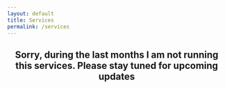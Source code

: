 ```yaml
---
layout: default
title: Services
permalink: /services
---
```

<h2 style="text-align: center">Sorry, during the last months I am not running this services. Please stay tuned for upcoming updates</h2>
<!--
  <table style="width: 100%; horizontal-align: left; margin: 0px 0px">
    <tr>
      <td style="border-style: hidden; width: 33%; text-align: left; vertical-align: top; padding: 0px">
        <img style="display: block; margin-left: auto; margin-right: auto; height: 250px; width: 100%; object-fit: contain" src="../assets/img/galileo.PNG">
      </td>
      <td style="border-style: hidden; width: 33%; text-align: left; vertical-align: top; padding: 0px">
        <img style="display: block; margin-left: auto; margin-right: auto; height: 250px; width: 100%; object-fit: contain" src="../assets/img/granitos.PNG">
      </td>
      <td style="border-style: hidden; width: 33%; text-align: left; vertical-align: top; padding: 0px">
        <img style="display: block; margin-left: auto; margin-right: auto; height: 250px; width: 100%; object-fit: contain" src="../assets/img/campus.PNG">
      </td>
    </tr>
  </table>
-->

<!--
<style>.hljs-emphasis{font-style:italic;}.hljs{color:#E0E0E0;display:block;padding:0.5em;}.hljs-variable{color:#DABAFF;}.hljs-selector-id{color:#DABAFF;}.hljs-comment{color:#7F8C98;}.hljs-type{color:#ACF2E4;}.hljs-name{color:#DABAFF;}.hljs-meta{color:#B281EB;}.hljs-section{color:#6BDFFF;}.hljs-number{color: #D9C97C;}.hljs-bullet{color:#FF8170;}.hljs-selector-tag{color:#FF7AB2;}.hljs-literal{color: #B281EB;}.hljs-symbol{color:#FF8170;}.hljs-params{color:#ACF2E4;}.hljs-string{color:#FF8170;}.hljs-built_in{color: #B281EB;}.hljs-strong{font-weight:bold;}.hljs-deletion{color:#DABAFF;}.hljs-tag{color:#DABAFF;}.hljs-addition{color:#FF8170;}.hljs-selector-class{color:#DABAFF;}.hljs-regexp{color:#DABAFF;}.hljs-function{color:#6BDFFF;}.hljs-attribute{color:#DABAFF;}.hljs-quote{color:#7F8C98;}.hljs-link{color:#DABAFF;}.hljs-title{color:#6BDFFF;}.hljs-builtin-name{color: #B281EB;}.hljs-keyword{color:#FF7AB2;}.hljs-class{color:#6BDFFF;}.hljs-template-variable{color:#DABAFF;}</style>

<pre style="background:#292A30;border-radius:8px"><code class="hljs" style="background:#292A30;border-radius:8px"><span class="hljs-keyword">import</span> SwiftUI

<span class="hljs-class"><span class="hljs-keyword">struct</span> <span class="hljs-title">CircleImage</span>: <span class="hljs-title">View</span> </span>{
    <span class="hljs-keyword">var</span> body: <span class="hljs-keyword">some</span> <span class="hljs-type">View</span> {
       <span class="hljs-attribute"> Image</span>(<span class="hljs-string">"turtlerock"</span>)
            .<span class="hljs-literal">clipShape</span>(<span class="hljs-type">Circle</span>())
            .<span class="hljs-literal">overlay</span>(
               <span class="hljs-attribute"> Circle</span>().<span class="hljs-attribute">stroke</span>(<span class="hljs-type">Color</span>.<span class="hljs-attribute">white</span>, lineWidth: <span class="hljs-number">4</span>))
            <span class="hljs-comment">// Add shadow</span>
            .<span class="hljs-literal">shadow</span>(radius: <span class="hljs-number">10</span>)
    }
}

<span class="hljs-class"><span class="hljs-keyword">struct</span> <span class="hljs-title">CircleImage_Previews</span>: <span class="hljs-title">PreviewProvider</span> </span>{
    <span class="hljs-keyword">static</span> <span class="hljs-keyword">var</span> previews: <span class="hljs-keyword">some</span> <span class="hljs-type">View</span> {
       <span class="hljs-attribute"> CircleImage</span>()
    }
}</code></pre>
-->


<!--
  <table style="width: 100%; horizontal-align: center; margin-left: auto; margin-right: auto">
  <tr>
    <td style="border-style: hidden; width: 100%; vertical-align: center; horizontal-align: center">
      <header style="background-color: #F8FAFC; border-radius: 20px; padding: 10px; box-shadow: 0px 0px 10px grey">
        <script charset="utf-8" type="text/javascript" src="//js-eu1.hsforms.net/forms/shell.js"></script><script>hbspt.forms.create({region: "eu1",portalId: "24911257",formId: "07fe559d-ca81-41ad-b091-f3d32cd5bd93"});</script>
      </header>
    </td>
    </tr>
</table>
-->


